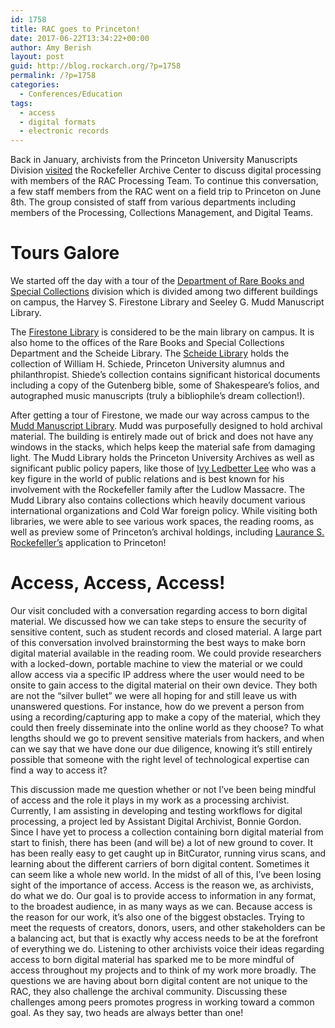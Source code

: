 ```yaml
---
id: 1758
title: RAC goes to Princeton!
date: 2017-06-22T13:34:22+00:00
author: Amy Berish
layout: post
guid: http://blog.rockarch.org/?p=1758
permalink: /?p=1758
categories:
  - Conferences/Education
tags:
  - access
  - digital formats
  - electronic records
---
```

Back in January, archivists from the Princeton University Manuscripts Division <a href="https://blogs.princeton.edu/techsvs/2017/01/31/princeton-goes-to-rac/" target="_blank">visited</a> the Rockefeller Archive Center to discuss digital processing with members of the RAC Processing Team. To continue this conversation, a few staff members from the RAC went on a field trip to Princeton on June 8th. The group consisted of staff from various departments including members of the Processing, Collections Management, and Digital Teams.<!--more-->

# **Tours Galore**

We started off the day with a tour of the <a href="http://rbsc.princeton.edu/" target="_blank">Department of Rare Books and Special Collections</a> division which is divided among two different buildings on campus, the Harvey S. Firestone Library and Seeley G. Mudd Manuscript Library.

The <a href="http://library.princeton.edu/firestone" target="_blank">Firestone Library</a> is considered to be the main library on campus. It is also home to the offices of the Rare Books and Special Collections Department and the Scheide Library. The <a href="http://rbsc.princeton.edu/divisions/scheide-library" target="_blank">Scheide Library</a> holds the collection of William H. Schiede, Princeton University alumnus and philanthropist. Shiede’s collection contains significant historical documents including a copy of the Gutenberg bible, some of Shakespeare’s folios, and autographed music manuscripts (truly a bibliophile’s dream collection!).

After getting a tour of Firestone, we made our way across campus to the <a href="http://rbsc.princeton.edu/mudd" target="_blank">Mudd Manuscript Library</a>. Mudd was purposefully designed to hold archival material. The building is entirely made out of brick and does not have any windows in the stacks, which helps keep the material safe from damaging light. The Mudd Library holds the Princeton University Archives as well as significant public policy papers, like those of <a href="https://en.wikipedia.org/wiki/Ivy_Lee" target="_blank">Ivy Ledbetter Lee</a> who was a key figure in the world of public relations and is best known for his involvement with the Rockefeller family after the Ludlow Massacre. The Mudd Library also contains collections which heavily document various international organizations and Cold War foreign policy. While visiting both libraries, we were able to see various work spaces, the reading rooms, as well as preview some of Princeton’s archival holdings, including <a href="http://rockarch.org/bio/laurance.php#lsr17" target="_blank">Laurance S. Rockefeller’s</a> application to Princeton!

# **Access, Access, Access!**

Our visit concluded with a conversation regarding access to born digital material. We discussed how we can take steps to ensure the security of sensitive content, such as student records and closed material. A large part of this conversation involved brainstorming the best ways to make born digital material available in the reading room. We could provide researchers with a locked-down, portable machine to view the material or we could allow access via a specific IP address where the user would need to be onsite to gain access to the digital material on their own device. They both are not the “silver bullet” we were all hoping for and still leave us with unanswered questions. For instance, how do we prevent a person from using a recording/capturing app to make a copy of the material, which they could then freely disseminate into the online world as they choose? To what lengths should we go to prevent sensitive materials from hackers, and when can we say that we have done our due diligence, knowing it’s still entirely possible that someone with the right level of technological expertise can find a way to access it?

This discussion made me question whether or not I&#8217;ve been being mindful of access and the role it plays in my work as a processing archivist. Currently, I am assisting in developing and testing workflows for digital processing, a project led by Assistant Digital Archivist, Bonnie Gordon. Since I have yet to process a collection containing born digital material from start to finish, there has been (and will be) a lot of new ground to cover. It has been really easy to get caught up in BitCurator, running virus scans, and learning about the different carriers of born digital content. Sometimes it can seem like a whole new world. In the midst of all of this, I&#8217;ve been losing sight of the importance of access. Access is the reason we, as archivists, do what we do. Our goal is to provide access to information in any format, to the broadest audience, in as many ways as we can. Because access is the reason for our work, it&#8217;s also one of the biggest obstacles. Trying to meet the requests of creators, donors, users, and other stakeholders can be a balancing act, but that is exactly why access needs to be at the forefront of everything we do. Listening to other archivists voice their ideas regarding access to born digital material has sparked me to be more mindful of access throughout my projects and to think of my work more broadly. The questions we are having about born digital content are not unique to the RAC, they also challenge the archival community. Discussing these challenges among peers promotes progress in working toward a common goal. As they say, two heads are always better than one!